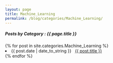 ```yaml
---
layout: page
title: Machine_Learning
permalink: /blog/categories/Machine_Learning/
---
```


<h5> Posts by Category : {{ page.title }} </h5>

<div class="card">
{% for post in site.categories.Machine_Learning %}
 <li class="category-posts"><span>{{ post.date | date_to_string }}</span> &nbsp; <a href="{{ post.url }}">{{ post.title }}</a></li>
{% endfor %}
</div>